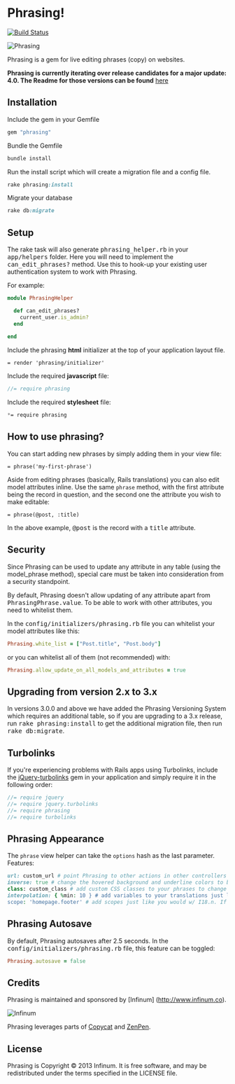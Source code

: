 # Phrasing!

[![Build Status](https://travis-ci.org/infinum/phrasing.png)](https://travis-ci.org/infinum/phrasing)

![Phrasing](http://www.miataturbo.net/attachments/miata-parts-sale-trade-5/74257-lots-leftovers-near-boston-archer-phrasing2-300x225-jpg?dateline=1366600534)

Phrasing is a gem for live editing phrases (copy) on websites.

**Phrasing is currently iterating over release candidates for a major update: 4.0. The Readme for those versions can be found** [here](https://github.com/infinum/phrasing/tree/new-release-4)

## Installation

Include the gem in your Gemfile

```ruby
gem "phrasing"
```

Bundle the Gemfile

```ruby
bundle install
```

Run the install script which will create a migration file and a config file.

```ruby
rake phrasing:install
```

Migrate your database
```ruby
rake db:migrate
```

## Setup

The rake task will also generate <tt>phrasing_helper.rb</tt> in your <tt>app/helpers</tt> folder. Here you will need to implement the <tt>can_edit_phrases?</tt> method. Use this to hook-up your existing user authentication system to work with Phrasing.

For example:

```ruby
module PhrasingHelper

  def can_edit_phrases?
    current_user.is_admin?
  end
  
end
```
Include the phrasing **html** initializer at the top of your application layout file.

```haml
= render 'phrasing/initializer'
```

Include the required **javascript** file:

```javascript
//= require phrasing
```

Include the required **stylesheet** file:

```css
*= require phrasing
```

## How to use phrasing?

You can start adding new phrases by simply adding them in your view file:

	= phrase('my-first-phrase')

Aside from editing phrases (basically, Rails translations) you can also edit model attributes inline. Use the same `phrase` method, with the first attribute being the record in question, and the second one the attribute you wish to make editable:

  	= phrase(@post, :title)

In the above example, <tt>@post</tt> is the record with a <tt>title</tt> attribute.

## Security

Since Phrasing can be used to update any attribute in any table (using the model_phrase method), special care must be taken into consideration from a security standpoint.

By default, Phrasing doesn't allow updating of any attribute apart from <tt>PhrasingPhrase.value</tt>. To be able to work with other attributes, you need to whitelist them.

In the <tt>config/initializers/phrasing.rb</tt> file you can whitelist your model attributes like this:

```ruby
Phrasing.white_list = ["Post.title", "Post.body"]
```

or you can whitelist all of them (not recommended) with:

```ruby
Phrasing.allow_update_on_all_models_and_attributes = true
```

## Upgrading from version 2.x to 3.x

In versions 3.0.0 and above we have added the Phrasing Versioning System which requires an additional table, so if you are upgrading to a 3.x release, run <tt>rake phrasing:install</tt> to get the additional migration file, then run <tt>rake db:migrate</tt>.

## Turbolinks

If you're experiencing problems with Rails apps using Turbolinks, include the [jQuery-turbolinks](https://github.com/kossnocorp/jquery.turbolinks) gem in your application and simply require it in the following order:

```javascript
//= require jquery
//= require jquery.turbolinks
//= require phrasing
//= require turbolinks
```

## Phrasing Appearance

The `phrase` view helper can take the `options` hash as the last parameter. Features:
```ruby
url: custom_url # point Phrasing to other actions in other controllers
inverse: true # change the hovered background and underline colors to better fit darker backgrounds
class: custom_class # add custom CSS classes to your phrases to change the appearance of phrases in your application 
interpolation: { %min: 10 } # add variables to your translations just like w/ I18n
scope: 'homepage.footer' # add scopes just like you would w/ I18.n. If the first argument is 'test', than the key would be 'homepage.footer.test'
```

## Phrasing Autosave

By default, Phrasing autosaves after 2.5 seconds. In the <tt>config/initializers/phrasing.rb</tt> file, this feature can be toggled:

```ruby
Phrasing.autosave = false
```

## Credits

Phrasing is maintained and sponsored by
[Infinum] (http://www.infinum.co).

![Infinum](https://www.infinum.co/assets/logo_pic-2e19713f50692ed9b0805b199676c19a.png)

Phrasing leverages parts of [Copycat](https://github.com/Zorros/copycat) and [ZenPen](https://github.com/tholman/zenpen/tree/master/).

## License

Phrasing is Copyright © 2013 Infinum. It is free software, and may be redistributed under the terms specified in the LICENSE file.
